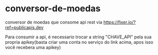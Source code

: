 # conversor-de-moedas
conversor de moedas que consome api rest via https://fixer.io/?ref=publicapis.dev

Para consumir a api, é necessario trocar a string "CHAVE_API" pela sua propria apikey(basta criar uma conta no serviço do link acima, apos isso você recebera uma apikey)
